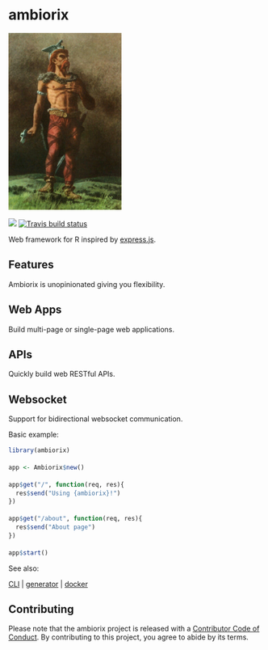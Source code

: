 # ambiorix

<img src="_assets/ambiorix.png" height = "350px"/>

<!-- badges: start -->
![](https://img.shields.io/badge/experimental--orange)
[![Travis build status](https://img.shields.io/travis/com/JohnCoene/ambiorix?style=flat-square)](https://travis-ci.com/JohnCoene/ambiorix)
<!-- badges: end -->

Web framework for R inspired by [express.js](https://github.com/expressjs/express).

<!-- panels:start -->
<!-- div:title-panel -->

## Features

<!-- div:left-panel -->

Ambiorix is unopinionated giving you flexibility. 

## Web Apps

Build multi-page or single-page web applications.

## APIs

Quickly build web RESTful APIs.

## Websocket

Support for bidirectional websocket communication.

<!-- div:right-panel -->

Basic example:

```r
library(ambiorix)

app <- Ambiorix$new()

app$get("/", function(req, res){
  res$send("Using {ambiorix}!")
})

app$get("/about", function(req, res){
  res$send("About page")
})

app$start()
```

<!-- panels:end -->

See also:

[CLI](https://github.com/JohnCoene/ambiorix-cli) | [generator](https://github.com/JohnCoene/ambiorix.generator) | [docker](https://hub.docker.com/r/jcoenep/ambiorix)

## Contributing

Please note that the ambiorix project is released with a [Contributor Code of Conduct](https://contributor-covenant.org/version/2/0/CODE_OF_CONDUCT.html). By contributing to this project, you agree to abide by its terms.